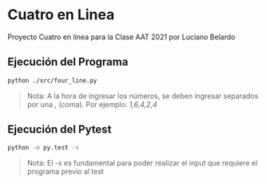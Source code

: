 # Cuatro en Linea
Proyecto Cuatro en línea para la Clase AAT 2021 por Luciano Belardo

## Ejecución del Programa

```sh
python ./src/four_line.py
```

> Nota: A la hora de ingresar los números, se deben ingresar separados por una *,* (coma). Por ejemplo: _1,6,4,2,4_

## Ejecución del Pytest

```sh
python -m py.test -s
```
> Nota: El _-s_ es fundamental para poder realizar el input que requiere el programa previo al test
